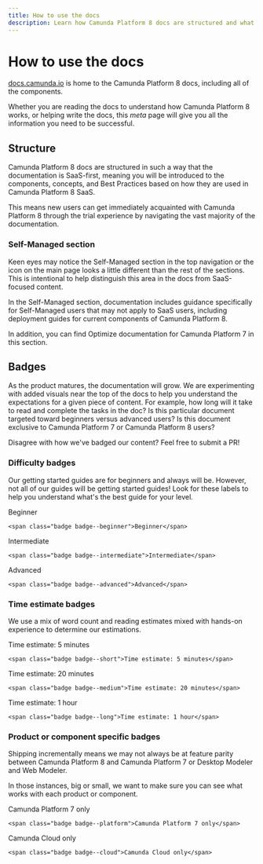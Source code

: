 ```yaml
---
title: How to use the docs
description: Learn how Camunda Platform 8 docs are structured and what you can expect when using the docs
---
```


# How to use the docs

[docs.camunda.io](https://docs.camunda.io) is home to the Camunda Platform 8 docs, including all of the components. 

Whether you are reading the docs to understand how Camunda Platform 8 works, or helping write the docs, this _meta_ page will give you all the information you need to be successful.

## Structure

Camunda Platform 8 docs are structured in such a way that the documentation is SaaS-first, meaning you will be introduced to the components, concepts, and Best Practices based on how they are used in Camunda Platform 8 SaaS.

This means new users can get immediately acquainted with Camunda Platform 8 through the trial experience by navigating the vast majority of the documentation.

### Self-Managed section

Keen eyes may notice the Self-Managed section in the top navigation or the icon on the main page looks a little different than the rest of the sections. This is intentional to help distinguish this area in the docs from SaaS-focused content. 

In the Self-Managed section, documentation includes guidance specifically for Self-Managed users that may not apply to SaaS users, including deployment guides for current components of Camunda Platform 8.

In addition, you can find Optimize documentation for Camunda Platform 7 in this section. 

## Badges

As the product matures, the documentation will grow. We are experimenting with added visuals near the top of the docs to help you understand the expectations for a given piece of content. For example, how long will it take to read and complete the tasks in the doc? Is this particular document targeted toward beginners versus advanced users? Is this document exclusive to Camunda Platform 7 or Camunda Platform 8 users?

Disagree with how we've badged our content? Feel free to submit a PR!

### Difficulty badges

Our getting started guides are for beginners and always will be. However, not all of our guides will be getting started guides! Look for these labels to help you understand what's the best guide for your level.


<span class="badge badge--beginner">Beginner</span> 

`<span class="badge badge--beginner">Beginner</span>`

<span class="badge badge--intermediate">Intermediate</span>

`<span class="badge badge--intermediate">Intermediate</span>`

<span class="badge badge--advanced">Advanced</span>

`<span class="badge badge--advanced">Advanced</span>`

### Time estimate badges

We use a mix of word count and reading estimates mixed with hands-on experience to determine our estimations. 

<span class="badge badge--short">Time estimate: 5 minutes</span>

`<span class="badge badge--short">Time estimate: 5 minutes</span>`

<span class="badge badge--medium">Time estimate: 20 minutes</span>

`<span class="badge badge--medium">Time estimate: 20 minutes</span>`

<span class="badge badge--long">Time estimate: 1 hour</span>

`<span class="badge badge--long">Time estimate: 1 hour</span>`

### Product or component specific badges

Shipping incrementally means we may not always be at feature parity between Camunda Platform 8 and Camunda Platform 7 or Desktop Modeler and Web Modeler. 

In those instances, big or small, we want to make sure you can see what works with each product or component.

<span class="badge badge--platform">Camunda Platform 7 only</span>

`<span class="badge badge--platform">Camunda Platform 7 only</span>`

<span class="badge badge--cloud">Camunda Cloud only</span>

`<span class="badge badge--cloud">Camunda Cloud only</span>`
